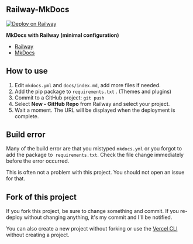 ## Railway-MkDocs

[![Deploy on Railway](https://railway.app/button.svg)](https://railway.app/new/template/DDlS-S?referralCode=weEGSc)

**MkDocs with Railway (minimal configuration)**

- [Railway](https://railway.app/)
- [MkDocs](https://www.mkdocs.org/)

## How to use

1. Edit `mkdocs.yml` and `docs/index.md`, add more files if needed.
2. Add the pip package to `requirements.txt` . (Themes and plugins)
3. Commit to a GitHub project: `git push`
4. Select **New - GitHub Repo** from Railway and select your project.
6. Wait a moment. The URL will be displayed when the deployment is complete.

## Build error

Many of the build error are that you mistyped `mkdocs.yml`
or you forgot to add the package to` requirements.txt`.
Check the file change immediately before the error occurred.

This is often not a problem with this project.
You should not open an issue for that.

## Fork of this project

If you fork this project, be sure to change something and commit.
If you re-deploy without changing anything, it's my commit and I'll be notified.

You can also create a new project without forking or use the [Vercel CLI](https://vercel.com/docs/cli) without creating a project.


